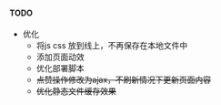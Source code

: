 #### TODO
- 优化
    - 将js css 放到线上，不再保存在本地文件中
    - 添加页面动效
    - 优化部署脚本
    - ~~点赞操作修改为ajax，不刷新情况下更新页面内容~~
    - ~~优化静态文件缓存效果~~